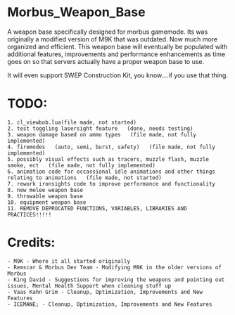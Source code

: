 # Morbus_Weapon_Base
A weapon base specifically designed for morbus gamemode. Its was originally a modified version of M9K that was outdated. Now much more organized and efficient.
This weapon base will eventually be populated with additional features, improvements and performance enhancements as time goes on so that servers actually have a proper weapon base to use.

It will even support SWEP Construction Kit, you know....if you use that thing.



# TODO:
	1. cl_viewbob.lua(file made, not started)
	2. test toggling lasersight feature   (done, needs testing)
	3. weapon damage based on ammo types   (file made, not fully implemented)
	4. firemodes   (auto, semi, burst, safety)   (file made, not fully implemented)
	5. possibly visual effects such as tracers, muzzle flash, muzzle smoke, ect   (file made, not fully implemented)
	6. animation code for occassional idle animations and other things relating to animations   (file made, not started)
	7. rework ironsights code to improve performance and functionality
	8. new melee weapon base
	9. throwable weapon base
	10. equipment weapon base
	11. REMOVE DEPROCATED FUNCTIONS, VARIABLES, LIBRARIES AND PRACTICES!!!!!


# Credits:
 	- M9K - Where it all started originally
 	- Remscar & Morbus Dev Team - Modifying M9K in the older versions of Morbus
 	- King David - Suggestions for improving the weapons and pointing out issues, Mental Health Support when cleaning stuff up
 	- Vaas Kahn Grim - Cleanup, Optimization, Improvements and New Features
 	- ICEMANE; - Cleanup, Optimization, Improvements and New Features

 
